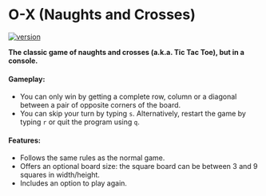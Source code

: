 # O-X (Naughts and Crosses)
[![version](https://img.shields.io/badge/version-1.0.0-success)](https://github.com/nsgwick/O-X/releases/tag/1.0.0)

**The classic game of naughts and crosses (a.k.a. Tic Tac Toe), but in a console.**

#### Gameplay:
* You can only win by getting a complete row, column or a diagonal between a pair of opposite corners of the board.
* You can skip your turn by typing `s`. Alternatively, restart the game by typing `r` or quit the program using `q`.
#### Features:
* Follows the same rules as the normal game.
* Offers an optional board size: the square board can be between 3 and 9 squares in width/height.
* Includes an option to play again.
